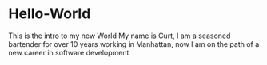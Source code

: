 # Hello-World
This is the intro to my new World
My name is Curt, I am a seasoned bartender for over 10 years working in Manhattan, now I am on the path of a new career in software development. 
